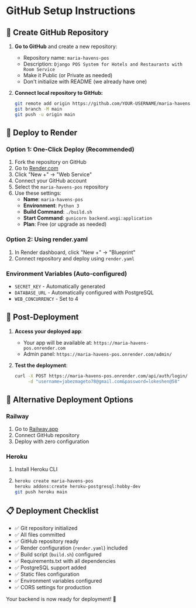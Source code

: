# GitHub Setup Instructions

## 🚀 Create GitHub Repository

1. **Go to GitHub** and create a new repository:
   - Repository name: `maria-havens-pos`
   - Description: `Django POS System for Hotels and Restaurants with Room Service`
   - Make it Public (or Private as needed)
   - Don't initialize with README (we already have one)

2. **Connect local repository to GitHub:**
   ```bash
   git remote add origin https://github.com/YOUR-USERNAME/maria-havens-pos.git
   git branch -M main
   git push -u origin main
   ```

## 📡 Deploy to Render

### Option 1: One-Click Deploy (Recommended)
1. Fork the repository on GitHub
2. Go to [Render.com](https://render.com)
3. Click "New +" → "Web Service"
4. Connect your GitHub account
5. Select the `maria-havens-pos` repository
6. Use these settings:
   - **Name**: `maria-havens-pos`
   - **Environment**: `Python 3`
   - **Build Command**: `./build.sh`
   - **Start Command**: `gunicorn backend.wsgi:application`
   - **Plan**: Free (or upgrade as needed)

### Option 2: Using render.yaml
1. In Render dashboard, click "New +" → "Blueprint"
2. Connect repository and deploy using `render.yaml`

### Environment Variables (Auto-configured)
- `SECRET_KEY` - Automatically generated
- `DATABASE_URL` - Automatically configured with PostgreSQL
- `WEB_CONCURRENCY` - Set to 4

## 🌟 Post-Deployment

1. **Access your deployed app**:
   - Your app will be available at: `https://maria-havens-pos.onrender.com`
   - Admin panel: `https://maria-havens-pos.onrender.com/admin/`

2. **Test the deployment**:
   ```bash
   curl -X POST https://maria-havens-pos.onrender.com/api/auth/login/ \
        -d "username=jabezmageto78@gmail.com&password=lokeshen@58"
   ```

## 🔧 Alternative Deployment Options

### Railway
1. Go to [Railway.app](https://railway.app)
2. Connect GitHub repository
3. Deploy with zero configuration

### Heroku
1. Install Heroku CLI
2. ```bash
   heroku create maria-havens-pos
   heroku addons:create heroku-postgresql:hobby-dev
   git push heroku main
   ```

## 📋 Deployment Checklist

- ✅ Git repository initialized
- ✅ All files committed
- ✅ GitHub repository ready
- ✅ Render configuration (`render.yaml`) included
- ✅ Build script (`build.sh`) configured
- ✅ Requirements.txt with all dependencies
- ✅ PostgreSQL support added
- ✅ Static files configuration
- ✅ Environment variables configured
- ✅ CORS settings for production

Your backend is now ready for deployment! 🚀